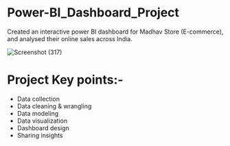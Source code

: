 # Power-BI_Dashboard_Project
Created an interactive power BI dashboard for Madhav Store (E-commerce), and analysed their online sales across India.

![Screenshot (317)](https://github.com/salvik43/Power-BI_Dashboard_Project/assets/67736824/c26f2b92-f917-4249-8fb9-b101b07ff20c)

# Project Key points:-
* Data collection
* Data cleaning & wrangling
* Data modeling
* Data visualization
* Dashboard design
* Sharing insights
